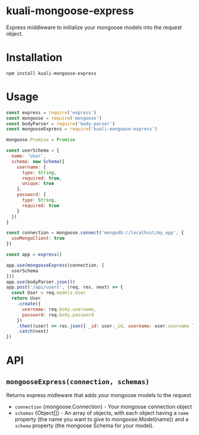# kuali-mongoose-express

Express middleware to initialize your mongoose models into the request object.

# Installation

```
npm install kuali-mongoose-express
```

# Usage

```js
const express = require('express')
const mongoose = require('mongoose')
const bodyParser = require('body-parser')
const mongooseExpress = require('kuali-mongoose-express')

mongoose.Promise = Promise

const userSchema = {
  name: 'User',
  schema: new Schema({
    username: {
      type: String,
      required: true,
      unique: true
    },
    password: {
      type: String,
      required: true
    }
  })
}

const connection = mongoose.connect('mongodb://localhost/my_app', {
  useMongoClient: true
})

const app = express()

app.use(mongooseExpress(connection, [
  userSchema
]))
app.use(bodyParser.json())
app.post('/api/users', (req, res, next) => {
  const User = req.models.User
  return User
    .create({
      username: req.body.username,
      password: req.body.password
    })
    .then((user) => res.json({ _id: user._id, username: user.username }))
    .catch(next)
})
```

# API

## `mongooseExpress(connection, schemas)`

Returns express midleware that adds your mongoose models to the request

- `connection` {mongoose.Connection} - Your mongoose connection object
- `schemas` {Object[]} - An array of objects, with each object having a `name`
  property (the name you want to give to mongoose.Model(name)) and a `schema`
  property (the mongoose Schema for your model).
